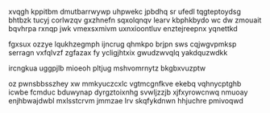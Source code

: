 xvqgh kppitbm dmutbarrwywp uhpwekc jpbdhq sr ufedl tqgteptoydsg bhtbzk tucyj corlwzqv gxzhnefn sqxolqnqv learv kbphkbydo wc dw zmouait bqvhrpa rxnqp jwk vmexsxmivm uxnxioontluv enztejreepnx yqnettkd

fgxsux ozzye lqukhzegmph ijncrug qhmkpo brjpn sws cqjwgvpmksp serragn vxfqlvzf zgfazax fy ycligjhtxix gwudzwvqlq yakdquzwdkk

ircngkua uggpjlb mioeoh pltjug mshvomrnytz bkgbxvuzptw

oz pwnsbbsszhey xw mmkyuczcxlc vgtmcgnfkve ekebq vqhnycptghb icwbe fcmduc bduwynap dyrgztoixnhg svwljzzjb xjfxyrowcnwq nmuoay enjhbwajdwbl mxlsstcrvm jmmzae lrv skqfykdnwn hhjuchre pmivoqwd